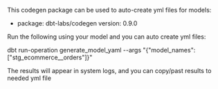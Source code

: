  This codegen package can be used to auto-create yml files for models:

  - package: dbt-labs/codegen
    version: 0.9.0

Run the following using your model and you can auto create yml files:

dbt run-operation generate_model_yaml --args "{"model_names": ["stg_ecommerce__orders"]}"

The results will appear in system logs, and you can copy/past results to needed yml file